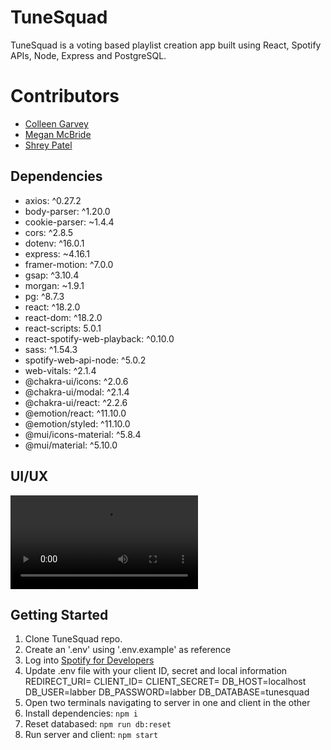 # TuneSquad
TuneSquad is a voting based playlist creation app built using React, Spotify APIs, Node, Express and PostgreSQL.

# Contributors
- [Colleen Garvey](https://github.com/cogarvey)
- [Megan McBride](https://github.com/megsmcbride)
- [Shrey Patel](https://github.com/shreypatel22)


## Dependencies

- axios: ^0.27.2
- body-parser: ^1.20.0
- cookie-parser: ~1.4.4
- cors: ^2.8.5
- dotenv: ^16.0.1
- express: ~4.16.1
- framer-motion: ^7.0.0
- gsap: ^3.10.4
- morgan: ~1.9.1
- pg: ^8.7.3
- react: ^18.2.0
- react-dom: ^18.2.0
- react-scripts: 5.0.1
- react-spotify-web-playback: ^0.10.0
- sass: ^1.54.3
- spotify-web-api-node: ^5.0.2
- web-vitals: ^2.1.4
- @chakra-ui/icons: ^2.0.6
- @chakra-ui/modal: ^2.1.4
- @chakra-ui/react: ^2.2.6
- @emotion/react: ^11.10.0
- @emotion/styled: ^11.10.0
- @mui/icons-material: ^5.8.4
- @mui/material: ^5.10.0
  
## UI/UX

![Login Screen](https://github.com/shreypatel22/TuneSquad/blob/main/client/src/style/playlist-clips/Screen%20Recording%202022-08-19%20at%2011.35.08%20AM.mov)


## Getting Started

1. Clone TuneSquad repo.
2. Create an '.env' using '.env.example' as reference
3. Log into [Spotify for Developers](https://developer.spotify.com/dashboard/login)
4. Update .env file with your client ID, secret and local information
    REDIRECT_URI=
    CLIENT_ID=
    CLIENT_SECRET=
    DB_HOST=localhost
    DB_USER=labber
    DB_PASSWORD=labber
    DB_DATABASE=tunesquad
5. Open two terminals navigating to server in one and client in the other
6. Install dependencies: `npm i`
7. Reset databased: `npm run db:reset`
8. Run server and client: `npm start`